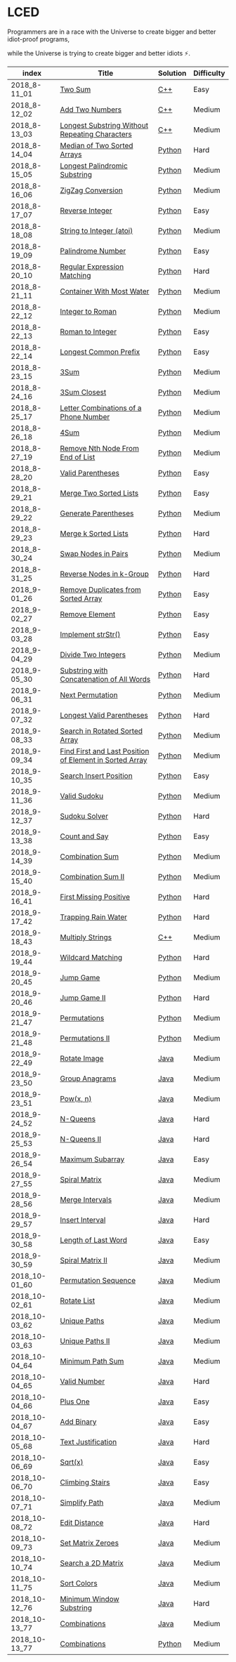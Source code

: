 # LCED
Programmers are in a race with the Universe to create bigger and better idiot-proof programs, 

while the Universe is trying to create bigger and better idiots :zap:.


index | Title | Solution | Difficulty |
------------ | ------------- | ------------ | ------------- |
2018_8-11_01 | [Two Sum](https://leetcode.com/problems/two-sum/description/) | [C++](https://github.com/Eurus-Holmes/LCED/blob/master/Two_Sum.cpp) | Easy |
2018_8-12_02 | [Add Two Numbers](https://leetcode.com/problems/add-two-numbers/description/) | [C++](https://github.com/Eurus-Holmes/LCED/blob/master/Add%20Two%20Numbers.cpp) | Medium |
2018_8-13_03 | [Longest Substring Without Repeating Characters](https://leetcode.com/problems/longest-substring-without-repeating-characters/description/) | [C++](https://github.com/Eurus-Holmes/LCED/blob/master/Longest%20Substring%20Without%20Repeating%20Characters.cpp) | Medium |
2018_8-14_04 | [Median of Two Sorted Arrays](https://leetcode.com/problems/median-of-two-sorted-arrays/description/) | [Python](https://github.com/Eurus-Holmes/LCED/blob/master/Median%20of%20Two%20Sorted%20Arrays.py) | Hard |
2018_8-15_05 | [Longest Palindromic Substring](https://leetcode.com/problems/longest-palindromic-substring/description/) | [Python](https://github.com/Eurus-Holmes/LCED/blob/master/Longest%20Palindromic%20Substring.py) | Medium |
2018_8-16_06 | [ZigZag Conversion](https://leetcode.com/problems/zigzag-conversion/description/) | [Python](https://github.com/Eurus-Holmes/LCED/blob/master/ZigZag%20Conversion.py) | Medium |
2018_8-17_07 | [Reverse Integer](https://leetcode.com/problems/reverse-integer/description/) | [Python](https://github.com/Eurus-Holmes/LCED/blob/master/Reverse%20Integer.py) | Easy |
2018_8-18_08 | [String to Integer (atoi)](https://leetcode.com/problems/string-to-integer-atoi/description/) | [Python](https://github.com/Eurus-Holmes/LCED/blob/master/String%20to%20Integer%20(atoi).py) | Medium |
2018_8-19_09 | [Palindrome Number](https://leetcode.com/problems/palindrome-number/description/) | [Python](https://github.com/Eurus-Holmes/LCED/blob/master/Palindrome%20Number.py) | Easy |
2018_8-20_10 | [Regular Expression Matching](https://leetcode.com/problems/regular-expression-matching/description/) | [Python](https://github.com/Eurus-Holmes/LCED/blob/master/Regular%20Expression%20Matching.py) | Hard |
2018_8-21_11 | [Container With Most Water](https://leetcode.com/problems/container-with-most-water/description/) | [Python](https://github.com/Eurus-Holmes/LCED/blob/master/Container%20With%20Most%20Water.py) | Medium |
2018_8-22_12 | [Integer to Roman](https://leetcode.com/problems/integer-to-roman/description/) | [Python](https://github.com/Eurus-Holmes/LCED/blob/master/Integer%20to%20Roman.py) | Medium |
2018_8-22_13 | [Roman to Integer](https://leetcode.com/problems/roman-to-integer/description/) | [Python](https://github.com/Eurus-Holmes/LCED/blob/master/Roman%20to%20Integer.py) | Easy |
2018_8-22_14 | [Longest Common Prefix](https://leetcode.com/problems/longest-common-prefix/description/) | [Python](https://github.com/Eurus-Holmes/LCED/blob/master/Longest%20Common%20Prefix.py) | Easy |
2018_8-23_15 | [3Sum](https://leetcode.com/problems/3sum/description/) | [Python](https://github.com/Eurus-Holmes/LCED/blob/master/3Sum.py) | Medium |
2018_8-24_16 | [3Sum Closest](https://leetcode.com/problems/3sum-closest/description/) | [Python](https://github.com/Eurus-Holmes/LCED/blob/master/3Sum%20Closest.py) | Medium |
2018_8-25_17 | [Letter Combinations of a Phone Number](https://leetcode.com/problems/letter-combinations-of-a-phone-number/description/) | [Python](https://github.com/Eurus-Holmes/LCED/blob/master/Letter%20Combinations%20of%20a%20Phone%20Number.py) | Medium |
2018_8-26_18 | [4Sum](https://leetcode.com/problems/4sum/description/) | [Python](https://github.com/Eurus-Holmes/LCED/blob/master/4Sum.py) | Medium |
2018_8-27_19 | [Remove Nth Node From End of List](https://leetcode.com/problems/remove-nth-node-from-end-of-list/description/) | [Python](https://github.com/Eurus-Holmes/LCED/blob/master/Remove%20Nth%20Node%20From%20End%20of%20List.py) | Medium |
2018_8-28_20 | [Valid Parentheses](https://leetcode.com/problems/valid-parentheses/description/) | [Python](https://github.com/Eurus-Holmes/LCED/blob/master/Valid%20Parentheses.py) | Easy |
2018_8-29_21 | [Merge Two Sorted Lists](https://leetcode.com/problems/merge-two-sorted-lists/description/) | [Python](https://github.com/Eurus-Holmes/LCED/blob/master/Merge%20Two%20Sorted%20Lists.py) | Easy |
2018_8-29_22 | [Generate Parentheses](https://leetcode.com/problems/generate-parentheses/description/) | [Python](https://github.com/Eurus-Holmes/LCED/blob/master/Generate%20Parentheses.py) | Medium |
2018_8-29_23 | [Merge k Sorted Lists](https://leetcode.com/problems/merge-k-sorted-lists/description/) | [Python](https://github.com/Eurus-Holmes/LCED/blob/master/Merge%20k%20Sorted%20Lists.py) | Hard |
2018_8-30_24 | [Swap Nodes in Pairs](https://leetcode.com/problems/swap-nodes-in-pairs/description/) | [Python](https://github.com/Eurus-Holmes/LCED/blob/master/Swap%20Nodes%20in%20Pairs.py) | Medium |
2018_8-31_25 | [Reverse Nodes in k-Group](https://leetcode.com/problems/reverse-nodes-in-k-group/description/) | [Python](https://github.com/Eurus-Holmes/LCED/blob/master/Reverse%20Nodes%20in%20k-Group.py) | Hard |
2018_9-01_26 | [Remove Duplicates from Sorted Array](https://leetcode.com/problems/remove-duplicates-from-sorted-array/description/) | [Python](https://github.com/Eurus-Holmes/LCED/blob/master/Remove%20Duplicates%20from%20Sorted%20Array.py) | Easy |
2018_9-02_27 | [Remove Element](https://leetcode.com/problems/remove-element/description/) | [Python](https://github.com/Eurus-Holmes/LCED/blob/master/Remove%20Element.py) | Easy |
2018_9-03_28 | [Implement strStr()](https://leetcode.com/problems/implement-strstr/description/) | [Python](https://github.com/Eurus-Holmes/LCED/blob/master/Implement%20strStr().py) | Easy |
2018_9-04_29 | [Divide Two Integers](https://leetcode.com/problems/divide-two-integers/description/) | [Python](https://github.com/Eurus-Holmes/LCED/blob/master/Divide%20Two%20Integers.py) | Medium |
2018_9-05_30 | [Substring with Concatenation of All Words](https://leetcode.com/problems/substring-with-concatenation-of-all-words/description/) | [Python](https://github.com/Eurus-Holmes/LCED/blob/master/Substring%20with%20Concatenation%20of%20All%20Words.py) | Hard |
2018_9-06_31 | [Next Permutation](https://leetcode.com/problems/next-permutation/description/) | [Python](https://github.com/Eurus-Holmes/LCED/blob/master/Next%20Permutation.py) | Medium |
2018_9-07_32 | [Longest Valid Parentheses](https://leetcode.com/problems/longest-valid-parentheses/description/) | [Python](https://github.com/Eurus-Holmes/LCED/blob/master/Longest%20Valid%20Parentheses.py) | Hard |
2018_9-08_33 | [Search in Rotated Sorted Array](https://leetcode.com/problems/search-in-rotated-sorted-array/description/) | [Python](https://github.com/Eurus-Holmes/LCED/blob/master/Search%20in%20Rotated%20Sorted%20Array.py) | Medium |
2018_9-09_34 | [Find First and Last Position of Element in Sorted Array](https://leetcode.com/problems/find-first-and-last-position-of-element-in-sorted-array/description/) | [Python](https://github.com/Eurus-Holmes/LCED/blob/master/Find%20First%20and%20Last%20Position%20of%20Element%20in%20Sorted%20Array.py) | Medium |
2018_9-10_35 | [Search Insert Position](https://leetcode.com/problems/search-insert-position/description/) | [Python](https://github.com/Eurus-Holmes/LCED/blob/master/Search%20Insert%20Position.py) | Easy |
2018_9-11_36 | [Valid Sudoku](https://leetcode.com/problems/valid-sudoku/description/) | [Python](https://github.com/Eurus-Holmes/LCED/blob/master/Valid%20Sudoku.py) | Medium |
2018_9-12_37 | [Sudoku Solver](https://leetcode.com/problems/sudoku-solver/description/) | [Python](https://github.com/Eurus-Holmes/LCED/blob/master/Sudoku%20Solver.py) | Hard |
2018_9-13_38 | [Count and Say](https://leetcode.com/problems/count-and-say/description/) | [Python](https://github.com/Eurus-Holmes/LCED/blob/master/Count%20and%20Say.py) | Easy |
2018_9-14_39 | [Combination Sum](https://leetcode.com/problems/combination-sum/description/) | [Python](https://github.com/Eurus-Holmes/LCED/blob/master/Combination%20Sum.py) | Medium |
2018_9-15_40 | [Combination Sum II](https://leetcode.com/problems/combination-sum-ii/description/) | [Python](https://github.com/Eurus-Holmes/LCED/blob/master/Combination%20Sum%20II.py) | Medium |
2018_9-16_41 | [First Missing Positive](https://leetcode.com/problems/first-missing-positive/description/) | [Python](https://github.com/Eurus-Holmes/LCED/blob/master/First%20Missing%20Positive.py) | Hard |
2018_9-17_42 | [Trapping Rain Water](https://leetcode.com/problems/trapping-rain-water/description/) | [Python](https://github.com/Eurus-Holmes/LCED/blob/master/Trapping%20Rain%20Water.py) | Hard |
2018_9-18_43 | [Multiply Strings](https://leetcode.com/problems/multiply-strings/description/) | [C++](https://github.com/Eurus-Holmes/LCED/blob/master/Multiply%20Strings.cpp) | Medium |
2018_9-19_44 | [Wildcard Matching](https://leetcode.com/problems/wildcard-matching/description/) | [Python](https://github.com/Eurus-Holmes/LCED/blob/master/Wildcard%20Matching.py) | Hard |
2018_9-20_45 | [Jump Game](https://leetcode.com/problems/jump-game/description/) | [Python](https://github.com/Eurus-Holmes/LCED/blob/master/Jump%20Game.py) | Medium |
2018_9-20_46 | [Jump Game II](https://leetcode.com/problems/jump-game-ii/description/) | [Python](https://github.com/Eurus-Holmes/LCED/blob/master/Jump%20Game%20II.py) | Hard |
2018_9-21_47 | [Permutations](https://leetcode.com/problems/permutations/description/) | [Python](https://github.com/Eurus-Holmes/LCED/blob/master/Permutations.py) | Medium |
2018_9-21_48 | [Permutations II](https://leetcode.com/problems/permutations-ii/description/) | [Python](https://github.com/Eurus-Holmes/LCED/blob/master/Permutations%20II.py) | Medium |
2018_9-22_49 | [Rotate Image](https://leetcode.com/problems/rotate-image/description/) | [Java](https://github.com/Eurus-Holmes/LCED/blob/master/Rotate%20Image.java) | Medium |
2018_9-23_50 | [Group Anagrams](https://leetcode.com/problems/group-anagrams/description/) | [Java](https://github.com/Eurus-Holmes/LCED/blob/master/Group%20Anagrams.java) | Medium |
2018_9-23_51 | [Pow(x, n)](https://leetcode.com/problems/powx-n/description/) | [Java](https://github.com/Eurus-Holmes/LCED/blob/master/Pow(x%2C%20n).java) | Medium |
2018_9-24_52 | [N-Queens](https://leetcode.com/problems/n-queens/description/) | [Java](https://github.com/Eurus-Holmes/LCED/blob/master/N-Queens.java) | Hard |
2018_9-25_53 | [N-Queens II](https://leetcode.com/problems/n-queens-ii/description/) | [Java](https://github.com/Eurus-Holmes/LCED/blob/master/N-Queens%20II.java) | Hard |
2018_9-26_54 | [Maximum Subarray](https://leetcode.com/problems/maximum-subarray/description/) | [Java](https://github.com/Eurus-Holmes/LCED/blob/master/Maximum%20Subarray.java) | Easy |
2018_9-27_55 | [Spiral Matrix](https://leetcode.com/problems/spiral-matrix/description/) | [Java](https://github.com/Eurus-Holmes/LCED/blob/master/Spiral%20Matrix.java) | Medium |
2018_9-28_56 | [Merge Intervals](https://leetcode.com/problems/merge-intervals/description/) | [Java](https://github.com/Eurus-Holmes/LCED/blob/master/Merge%20Intervals.java) | Medium |
2018_9-29_57 | [Insert Interval](https://leetcode.com/problems/insert-interval/description/) | [Java](https://github.com/Eurus-Holmes/LCED/blob/master/Insert%20Interval.java) | Hard |
2018_9-30_58 | [Length of Last Word](https://leetcode.com/problems/length-of-last-word/description/) | [Java](https://github.com/Eurus-Holmes/LCED/blob/master/Length%20of%20Last%20Word.java) | Easy |
2018_9-30_59 | [Spiral Matrix II](https://leetcode.com/problems/spiral-matrix-ii/description/) | [Java](https://github.com/Eurus-Holmes/LCED/blob/master/Spiral%20Matrix%20II.java) | Medium |
2018_10-01_60 | [Permutation Sequence](https://leetcode.com/problems/permutation-sequence/description/) | [Java](https://github.com/Eurus-Holmes/LCED/blob/master/Permutation%20Sequence.java) | Medium |
2018_10-02_61 | [Rotate List](https://leetcode.com/problems/rotate-list/description/) | [Java](https://github.com/Eurus-Holmes/LCED/blob/master/Rotate%20List.java) | Medium |
2018_10-03_62 | [Unique Paths](https://leetcode.com/problems/unique-paths/description/) | [Java](https://github.com/Eurus-Holmes/LCED/blob/master/Unique%20Paths.java) | Medium |
2018_10-03_63 | [Unique Paths II](https://leetcode.com/problems/unique-paths-ii/description/) | [Java](https://github.com/Eurus-Holmes/LCED/blob/master/Unique%20Paths%20II.java) | Medium |
2018_10-04_64 | [Minimum Path Sum](https://leetcode.com/problems/minimum-path-sum/description/) | [Java](https://github.com/Eurus-Holmes/LCED/blob/master/Minimum%20Path%20Sum.java) | Medium |
2018_10-04_65 | [Valid Number](https://leetcode.com/problems/valid-number/description/) | [Java](https://github.com/Eurus-Holmes/LCED/blob/master/Valid%20Number.java) | Hard |
2018_10-04_66 | [Plus One](https://leetcode.com/problems/plus-one/description/) | [Java](https://github.com/Eurus-Holmes/LCED/blob/master/Plus%20One.java) | Easy |
2018_10-04_67 | [Add Binary](https://leetcode.com/problems/add-binary/description/) | [Java](https://github.com/Eurus-Holmes/LCED/blob/master/Add%20Binary.java) | Easy |
2018_10-05_68 | [Text Justification](https://leetcode.com/problems/text-justification/description/) | [Java](https://github.com/Eurus-Holmes/LCED/blob/master/Text%20Justification.java) | Hard |
2018_10-06_69 | [Sqrt(x)](https://leetcode.com/problems/sqrtx/description/) | [Java](https://github.com/Eurus-Holmes/LCED/blob/master/Sqrt(x).java) | Easy |
2018_10-06_70 | [Climbing Stairs](https://leetcode.com/problems/climbing-stairs/description/) | [Java](https://github.com/Eurus-Holmes/LCED/blob/master/Climbing%20Stairs.java) | Easy |
2018_10-07_71 | [Simplify Path](https://leetcode.com/problems/simplify-path/description/) | [Java](https://github.com/Eurus-Holmes/LCED/blob/master/Simplify%20Path.java) | Medium |
2018_10-08_72 | [Edit Distance](https://leetcode.com/problems/edit-distance/description/) | [Java](https://github.com/Eurus-Holmes/LCED/blob/master/Edit%20Distance.java) | Hard |
2018_10-09_73 | [Set Matrix Zeroes](https://leetcode.com/problems/set-matrix-zeroes/description/) | [Java](https://github.com/Eurus-Holmes/LCED/blob/master/Set%20Matrix%20Zeroes.java) | Medium |
2018_10-10_74 | [Search a 2D Matrix](https://leetcode.com/problems/search-a-2d-matrix/description/) | [Java](https://github.com/Eurus-Holmes/LCED/blob/master/Search%20a%202D%20Matrix.java) | Medium |
2018_10-11_75 | [Sort Colors](https://leetcode.com/problems/sort-colors/description/) | [Java](https://github.com/Eurus-Holmes/LCED/blob/master/Sort%20Colors.java) | Medium |
2018_10-12_76 | [Minimum Window Substring](https://leetcode.com/problems/minimum-window-substring/description/) | [Java](https://github.com/Eurus-Holmes/LCED/blob/master/Minimum%20Window%20Substring.java) | Hard |
2018_10-13_77 | [Combinations](https://leetcode.com/problems/combinations/description/) | [Java](https://github.com/Eurus-Holmes/LCED/blob/master/Combinations.java) | Medium |
2018_10-13_77 | [Combinations](https://leetcode.com/problems/combinations/description/) | [Python](https://github.com/Eurus-Holmes/LCED/blob/master/Combinations.py) | Medium |

